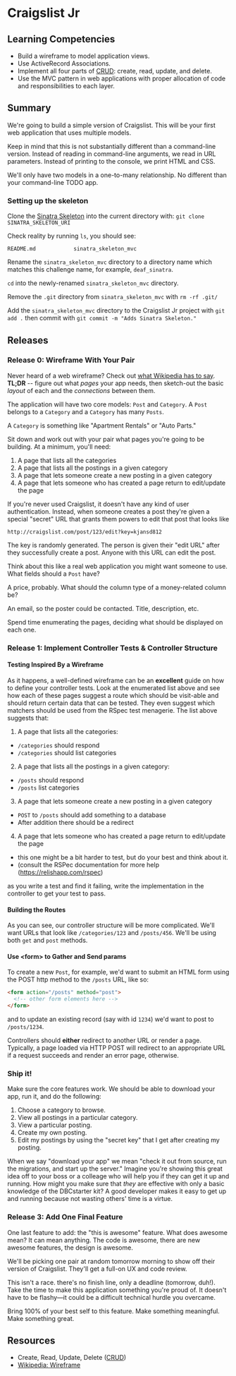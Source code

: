 # Craigslist Jr

## Learning Competencies

* Build a wireframe to model application views.
* Use ActiveRecord Associations.
* Implement all four parts of [CRUD][]: create, read, update, and delete.
* Use the MVC pattern in web applications with proper allocation of code and responsibilities to each layer.

## Summary

We're going to build a simple version of Craigslist. This will be your first
web application that uses multiple models.

Keep in mind that this is not substantially different than a command-line
version. Instead of reading in command-line arguments, we read in URL
parameters. Instead of printing to the console, we print HTML and CSS.

We'll only have two models in a one-to-many relationship. No different than
your command-line TODO app.

### Setting up the skeleton

Clone the [Sinatra Skeleton](../../../sinatra-skeleton-mvc) into the current
directory with: `git clone SINATRA_SKELETON_URI`

Check reality by running `ls`, you should see:

```
README.md            sinatra_skeleton_mvc
```

Rename the `sinatra_skeleton_mvc` directory to a directory name which matches
this challenge name, for example, `deaf_sinatra`.

`cd` into the newly-renamed `sinatra_skeleton_mvc` directory.

Remove the `.git` directory from `sinatra_skeleton_mvc` with `rm -rf .git/`

Add the `sinatra_skeleton_mvc` directory to the Craigslist Jr project with `git
add .` then commit with `git commit -m "Adds Sinatra Skeleton."`

## Releases

### Release 0: Wireframe With Your Pair

Never heard of a web wireframe? Check out [what Wikipedia has to
say][wireframe]. **TL;DR** -- figure out what *pages* your app needs, then
sketch-out the basic *layout* of each and the *connections* between them.

The application will have two core models: `Post` and `Category`. A `Post`
belongs to a `Category` and a `Category` has many `Posts`.

A `Category` is something like "Apartment Rentals" or "Auto Parts."

Sit down and work out with your pair what pages you're going to be building.
At a minimum, you'll need:

1. A page that lists all the categories
2. A page that lists all the postings in a given category
3. A page that lets someone create a new posting in a given category
4. A page that lets someone who has created a page return to edit/update the page

If you're never used Craigslist, it doesn't have any kind of user
authentication. Instead, when someone creates a post they're given a special
"secret" URL that grants them powers to edit that post that looks like

```text
http://craigslist.com/post/123/edit?key=kjansd812
```

The key is randomly generated. The person is given their "edit URL" after they
successfully create a post. Anyone with this URL can edit the post.

Think about this like a real web application you might want someone to use.
What fields should a `Post` have?

A price, probably. What should the column type of a money-related column be?

An email, so the poster could be contacted. Title, description, etc.

Spend time enumerating the pages, deciding what should be displayed on each
one.

### Release 1:  Implement Controller Tests &amp; Controller Structure

#### Testing Inspired By a Wireframe

As it happens, a well-defined wireframe can be an **excellent** guide on how to
define your controller tests.  Look at the enumerated list above and see how
each of these pages suggest a route which should be visit-able and should
return certain data that can be tested.  They even suggest which matchers
should be used from the RSpec test menagerie.  The list above suggests that:

1. A page that lists all the categories:
  * `/categories` should respond
  * `/categories` should list categories
2. A page that lists all the postings in a given category:
  * `/posts` should respond
  * `/posts` list categories
3. A page that lets someone create a new posting in a given category
  * `POST` to `/posts` should add something to a database
  * After addition there should be a redirect
4. A page that lets someone who has created a page return to edit/update the
page
  * this one might be a bit harder to test, but do your best and think about
it.
  * (consult the RSPec documentation for more help (https://relishapp.com/rspec)

as you write a test and find it failing, write the implementation in the
controller to get your test to pass.

#### Building the Routes

As you can see, our controller structure will be more complicated. We'll want
URLs that look like `/categories/123` and `/posts/456`. We'll be using both
`get` and `post` methods.

#### Use &lt;form&gt; to Gather and Send params

To create a new `Post`, for example, we'd want to submit an HTML form using the
POST http method to the `/posts` URL, like so:

```html
<form action="/posts" method="post">
  <!-- other form elements here -->
</form>
```

and to update an existing record (say with id `1234`) we'd want to post to
`/posts/1234`.

Controllers should **either** redirect to another URL or render a page.
Typically, a page loaded via HTTP POST will redirect to an appropriate URL if a
request succeeds and render an error page, otherwise.

### Ship it!

Make sure the core features work. We should be able to download your app, run
it, and do the following:

1. Choose a category to browse.
2. View all postings in a particular category.
3. View a particular posting.
4. Create my own posting.
5. Edit my postings by using the "secret key" that I get after creating my posting.

When we say "download your app" we mean "check it out from source, run the
migrations, and start up the server." Imagine you're showing this great idea
off to your boss or a colleage who will help you if they can get it up and
running. How might you make sure that *they* are effective with only a basic
knowledge of the DBCstarter kit? A good developer makes it easy to get up and
running because not wasting others' time is a virtue.

### Release 3: Add One Final Feature

One last feature to add: the "this is awesome" feature. What does awesome
mean? It can mean anything. The code is awesome, there are new awesome
features, the design is awesome.

We'll be picking one pair at random tomorrow morning to show off their version
of Craigslist. They'll get a full-on UX and code review.

This isn't a race. there's no finish line, only a deadline (tomorrow, duh!).
Take the time to make this application something you're proud of. It doesn't
have to be flashy—it could be a difficult technical hurdle you
overcame.

Bring 100% of your best self to this feature. Make something meaningful. Make
something great.

## Resources

* Create, Read, Update, Delete ([CRUD][])
* [Wikipedia: Wireframe][wireframe]

[CRUD]: http://en.wikipedia.org/wiki/Create,_read,_update_and_delete
[wireframe]: http://en.wikipedia.org/wiki/Website_wireframe

